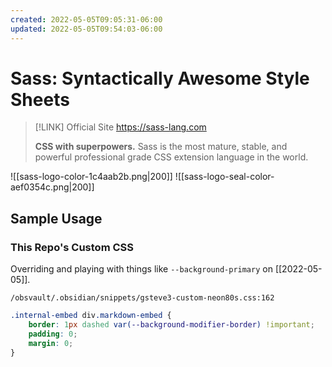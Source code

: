 ```yaml
---
created: 2022-05-05T09:05:31-06:00
updated: 2022-05-05T09:54:03-06:00
---
```

# Sass: Syntactically Awesome Style Sheets


> [!LINK] Official Site
> https://sass-lang.com
> 
>**CSS with superpowers.**
> Sass is the most mature, stable, and powerful professional grade CSS extension language in the world.

![[sass-logo-color-1c4aab2b.png|200]]
![[sass-logo-seal-color-aef0354c.png|200]]


## Sample Usage

### This Repo's Custom CSS

Overriding and playing with things like `--background-primary` on [[2022-05-05]].


`/obsvault/.obsidian/snippets/gsteve3-custom-neon80s.css:162`
```css
.internal-embed div.markdown-embed {
    border: 1px dashed var(--background-modifier-border) !important;
    padding: 0;
    margin: 0;
}
```

